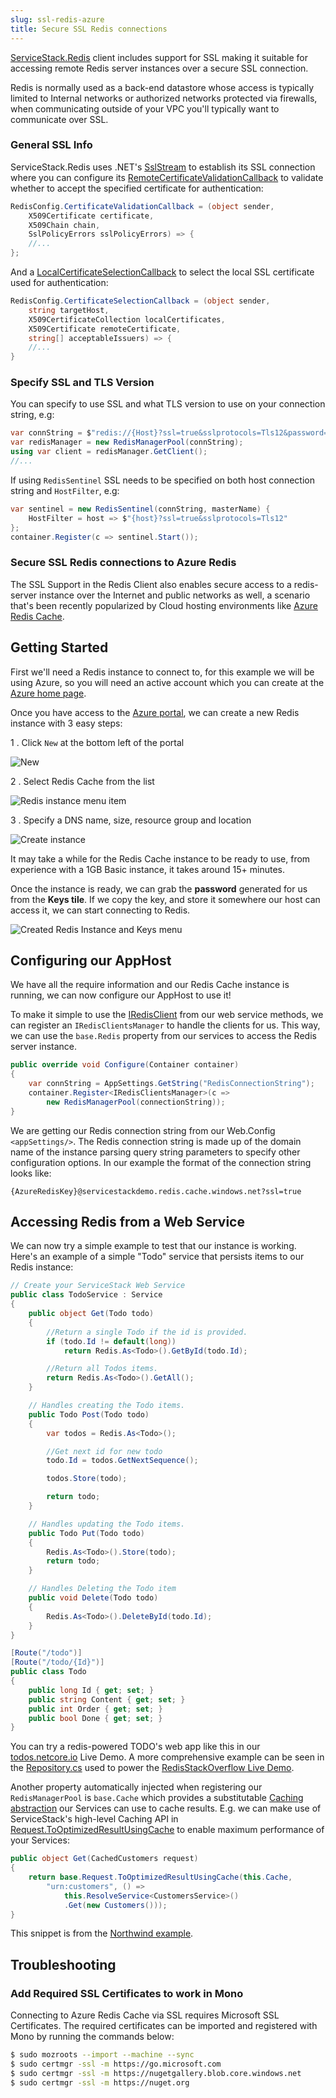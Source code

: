 ```yaml
---
slug: ssl-redis-azure
title: Secure SSL Redis connections
---
```


[ServiceStack.Redis](https://github.com/ServiceStack/ServiceStack.Redis) client includes support for SSL making it suitable for accessing remote Redis server instances over a secure SSL connection.

Redis is normally used as a back-end datastore whose access is typically limited to Internal networks or authorized networks protected via firewalls, when communicating outside of your VPC you'll typically want to communicate over SSL. 

### General SSL Info

ServiceStack.Redis uses .NET's [SslStream](https://docs.microsoft.com/en-us/dotnet/api/system.net.security.sslstream.-ctor?view=net-5.0#System_Net_Security_SslStream__ctor_System_IO_Stream_System_Boolean_System_Net_Security_RemoteCertificateValidationCallback_System_Net_Security_LocalCertificateSelectionCallback_) to establish its SSL connection where you can configure its [RemoteCertificateValidationCallback](https://docs.microsoft.com/en-us/dotnet/api/system.net.security.remotecertificatevalidationcallback?view=net-5.0) to validate whether to accept the specified certificate for authentication:

```csharp
RedisConfig.CertificateValidationCallback = (object sender,
    X509Certificate certificate,
    X509Chain chain,
    SslPolicyErrors sslPolicyErrors) => {
    //...
};
```

And a [LocalCertificateSelectionCallback](https://docs.microsoft.com/en-us/dotnet/api/system.net.security.localcertificateselectioncallback?view=net-5.0) to select the local SSL certificate used for authentication:

```csharp
RedisConfig.CertificateSelectionCallback = (object sender,
    string targetHost,
    X509CertificateCollection localCertificates,
    X509Certificate remoteCertificate,
    string[] acceptableIssuers) => {
    //...
}
```

### Specify SSL and TLS Version

You can specify to use SSL and what TLS version to use on your connection string, e.g:

```csharp
var connString = $"redis://{Host}?ssl=true&sslprotocols=Tls12&password={Password.UrlEncode()}";
var redisManager = new RedisManagerPool(connString);
using var client = redisManager.GetClient();
//...
```

If using `RedisSentinel` SSL needs to be specified on both host connection string and `HostFilter`, e.g: 

```csharp
var sentinel = new RedisSentinel(connString, masterName) {
    HostFilter = host => $"{host}?ssl=true&sslprotocols=Tls12"
};
container.Register(c => sentinel.Start());
```

### Secure SSL Redis connections to Azure Redis

The SSL Support in the Redis Client also enables secure access to a redis-server instance over the Internet and public networks as well, a scenario that's been recently popularized by Cloud hosting environments like [Azure Redis Cache](http://azure.microsoft.com/en-us/services/cache/).

## Getting Started

First we'll need a Redis instance to connect to, for this example we will be using Azure, so you will need an active account which you can create at the [Azure home page](https://azure.microsoft.com/).

Once you have access to the [Azure portal](https://portal.azure.com/), we can create a new Redis instance with 3 easy steps:

1 . Click `New` at the bottom left of the portal

![New](https://github.com/ServiceStack/Assets/raw/master/img/wikis/redis/azure-new-button.png)

2 . Select Redis Cache from the list

![Redis instance menu item](https://github.com/ServiceStack/Assets/raw/master/img/wikis/redis/azure-create-redis.png)

3 . Specify a DNS name, size, resource group and location

![Create instance](https://github.com/ServiceStack/Assets/raw/master/img/wikis/redis/azure-create-redis-demo.png)

It may take a while for the Redis Cache instance to be ready to use, from experience with a 1GB Basic instance, it takes around 15+ minutes.

Once the instance is ready, we can grab the **password** generated for us from the **Keys tile**. If we copy the key, and store it somewhere our host can access it, we can start connecting to Redis.

![Created Redis Instance and Keys menu](https://github.com/ServiceStack/Assets/raw/master/img/wikis/redis/azure-redis-instance.png)

## Configuring our AppHost

We have all the require information and our Redis Cache instance is running, we can now configure our AppHost to use it! 

To make it simple to use the [IRedisClient](https://github.com/ServiceStack/ServiceStack/blob/master/src/ServiceStack.Interfaces/Redis/IRedisClient.cs) from our web service methods, we can register an `IRedisClientsManager` to handle the clients for us. This way, we can use the `base.Redis` property from our services to access the Redis server instance. 

```cs
public override void Configure(Container container)
{
    var connString = AppSettings.GetString("RedisConnectionString");
    container.Register<IRedisClientsManager>(c => 
        new RedisManagerPool(connectionString));
}
```

We are getting our Redis connection string from our Web.Config `<appSettings/>`. The Redis connection string is made up of the domain name of the instance parsing query string parameters to specify other configuration options. In our example the format of the connection string looks like:

```
{AzureRedisKey}@servicestackdemo.redis.cache.windows.net?ssl=true 
```

## Accessing Redis from a Web Service

We can now try a simple example to test that our instance is working. Here's an example of a simple "Todo" service that persists items to our Redis instance:

```cs
// Create your ServiceStack Web Service
public class TodoService : Service
{
    public object Get(Todo todo)
    {
        //Return a single Todo if the id is provided.
        if (todo.Id != default(long))
            return Redis.As<Todo>().GetById(todo.Id);

        //Return all Todos items.
        return Redis.As<Todo>().GetAll();
    }

    // Handles creating the Todo items.
    public Todo Post(Todo todo)
    {
        var todos = Redis.As<Todo>();

        //Get next id for new todo
        todo.Id = todos.GetNextSequence();

        todos.Store(todo);

        return todo;
    }

    // Handles updating the Todo items.
    public Todo Put(Todo todo)
    {
        Redis.As<Todo>().Store(todo);
        return todo;
    }

    // Handles Deleting the Todo item
    public void Delete(Todo todo)
    {
        Redis.As<Todo>().DeleteById(todo.Id);
    }
}

[Route("/todo")]
[Route("/todo/{Id}")]
public class Todo
{
    public long Id { get; set; }
    public string Content { get; set; }
    public int Order { get; set; }
    public bool Done { get; set; }
}
```

You can try a redis-powered TODO's web app like this in our [todos.netcore.io](http://todos.netcore.io) Live Demo. A more comprehensive example can be seen in the [Repository.cs](https://github.com/ServiceStackApps/RedisStackOverflow/blob/master/src/RedisStackOverflow/RedisStackOverflow.ServiceInterface/IRepository.cs) used to power the [RedisStackOverflow Live Demo](http://redisstackoverflow.netcore.io/).

Another property automatically injected when registering our `RedisManagerPool` is `base.Cache` which provides a substitutable [Caching abstraction](/caching) our Services can use to cache results. E.g. we can make use of ServiceStack's high-level Caching API in [Request.ToOptimizedResultUsingCache](/caching#cache-a-response-of-a-service) to enable maximum performance of your Services:

```cs
public object Get(CachedCustomers request)
{
    return base.Request.ToOptimizedResultUsingCache(this.Cache, 
        "urn:customers", () =>
            this.ResolveService<CustomersService>()
            .Get(new Customers()));
}
```

This snippet is from the [Northwind example](https://github.com/ServiceStackApps/Northwind).

## Troubleshooting

### Add Required SSL Certificates to work in Mono

Connecting to Azure Redis Cache via SSL requires Microsoft SSL Certificates. The required certificates can be imported and registered with Mono by running the commands below:

```bash
$ sudo mozroots --import --machine --sync
$ sudo certmgr -ssl -m https://go.microsoft.com
$ sudo certmgr -ssl -m https://nugetgallery.blob.core.windows.net
$ sudo certmgr -ssl -m https://nuget.org
```
